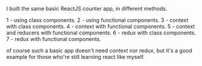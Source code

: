 I built the same basic ReactJS counter app, in different methods.

1 - using class components.
2 - using functional components.
3 - context with class components.
4 - context with functional components.
5 - context and reducers with functional components.
6 - redux with class components.
7 - redux with functional components.

of course such a basic app doesn't need context nor redux, but it's a good example for those who're still learning react like myself.
